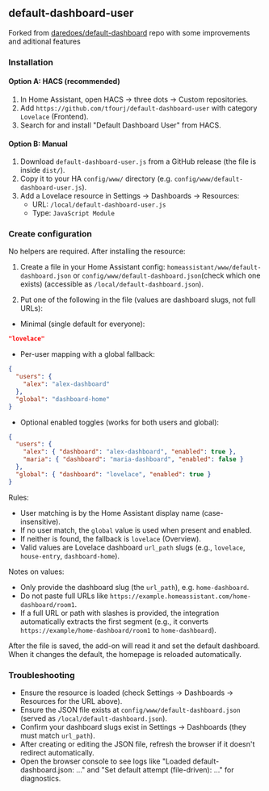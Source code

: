## default-dashboard-user
Forked from [daredoes/default-dashboard](https://github.com/daredoes/default-dashboard) repo with some improvements and aditional features

### Installation

#### Option A: HACS (recommended)
1. In Home Assistant, open HACS → three dots → Custom repositories.
2. Add `https://github.com/tfourj/default-dashboard-user` with category `Lovelace` (Frontend).
3. Search for and install "Default Dashboard User" from HACS.

#### Option B: Manual
1. Download `default-dashboard-user.js` from a GitHub release (the file is inside `dist/`).
2. Copy it to your HA `config/www/` directory (e.g. `config/www/default-dashboard-user.js`).
3. Add a Lovelace resource in Settings → Dashboards → Resources:
   - URL: `/local/default-dashboard-user.js`
   - Type: `JavaScript Module`

### Create configuration
No helpers are required. After installing the resource:

1) Create a file in your Home Assistant config: `homeassistant/www/default-dashboard.json` or `config/www/default-dashboard.json`(check which one exists) (accessible as `/local/default-dashboard.json`).

2) Put one of the following in the file (values are dashboard slugs, not full URLs):

- Minimal (single default for everyone):
```json
"lovelace"
```

- Per-user mapping with a global fallback:
```json
{
  "users": {
    "alex": "alex-dashboard"
  },
  "global": "dashboard-home"
}
```

- Optional enabled toggles (works for both users and global):
```json
{
  "users": {
    "alex": { "dashboard": "alex-dashboard", "enabled": true },
    "maria": { "dashboard": "maria-dashboard", "enabled": false }
  },
  "global": { "dashboard": "lovelace", "enabled": true }
}
```

Rules:
- User matching is by the Home Assistant display name (case-insensitive).
- If no user match, the `global` value is used when present and enabled.
- If neither is found, the fallback is `lovelace` (Overview).
- Valid values are Lovelace dashboard `url_path` slugs (e.g., `lovelace`, `house-entry`, `dashboard-home`).

Notes on values:
- Only provide the dashboard slug (the `url_path`), e.g. `home-dashboard`.
- Do not paste full URLs like `https://example.homeassistant.com/home-dashboard/room1`.
- If a full URL or path with slashes is provided, the integration automatically extracts the first segment (e.g., it converts `https://example/home-dashboard/room1` to `home-dashboard`).

After the file is saved, the add-on will read it and set the default dashboard. When it changes the default, the homepage is reloaded automatically.

### Troubleshooting
- Ensure the resource is loaded (check Settings → Dashboards → Resources for the URL above).
- Ensure the JSON file exists at `config/www/default-dashboard.json` (served as `/local/default-dashboard.json`).
- Confirm your dashboard slugs exist in Settings → Dashboards (they must match `url_path`).
- After creating or editing the JSON file, refresh the browser if it doesn't redirect automatically.
- Open the browser console to see logs like "Loaded default-dashboard.json: ..." and "Set default attempt (file-driven): ..." for diagnostics.
